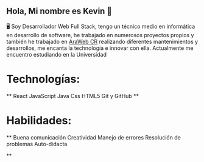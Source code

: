 ## Hola, Mi nombre es Kevin 👋

🖥️ Soy Desarrollador Web Full Stack, tengo un técnico medio en informática en desarrollo de software, he trabajado en numerosos proyectos propios y también he trabajado en <a href="https://arawebcr.com/">AraWeb CR</a> realizando diferentes mantenimientos y desarrollos, me encanta la technología e innovar con ella. Actualmente me encuentro estudiando en la Universidad

# Technologías:
**
React
JavaScript 
Java
Css
HTML5
Git y GitHub
**

# Habilidades:
**
Buena comunicación 
Creatividad
Manejo de errores
Resolución de problemas
Auto-didacta

**
